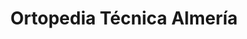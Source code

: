 ---
title: "Ortopedia Técnica Almería"
url: /huercal-overa/ortopedia-tecnica-almeria/
shop: Sanitätshaus
---